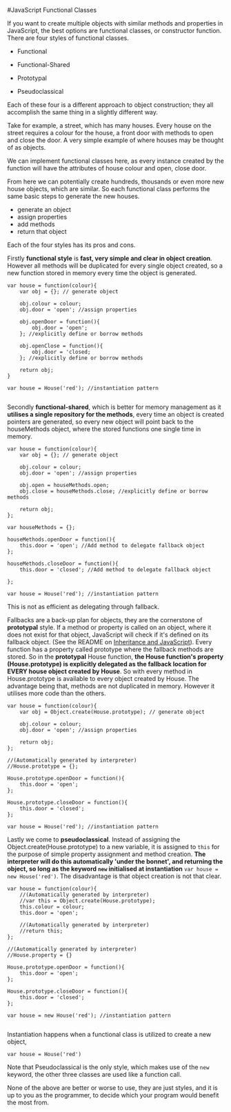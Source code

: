 #JavaScript Functional Classes

If you want to create multiple objects with similar methods and properties in JavaScript, the best options are functional classes, or constructor function. There are four styles of functional classes.

 * Functional

 * Functional-Shared

 * Prototypal

 * Pseudoclassical

Each of these four is a different approach to object construction; they all accomplish the same thing in a slightly different way.

Take for example, a street, which has many houses. Every house on the street requires a colour for the house, a front door with methods to open and close the door. A very simple example of where houses may be thought of as objects. 

We can implement functional classes here, as every instance created by the function will have the attributes of house colour and open, close door.  

From here we can potentially create hundreds, thousands or even more new house objects, which are similar.  So each functional class performs the same basic steps to generate the new houses.

* generate an object
* assign properties
* add methods
* return that object

Each of the four styles has its pros and cons.

Firstly **functional style** is **fast, very simple and clear in object creation**.  However all methods will be duplicated for every single object created, so a new function stored in memory every time the object is generated.

````
var house = function(colour){
	var obj = {}; // generate object
	
	obj.colour = colour;
	obj.door = 'open'; //assign properties
	
	obj.openDoor = function(){
		obj.door = 'open';
	}; //explicitly define or borrow methods
	
	obj.openClose = function(){
		obj.door = 'closed;
	}; //explicitly define or borrow methods
	
	return obj;
}

var house = House('red'); //instantiation pattern
	
````

Secondly **functional-shared**, which is better for memory management as it **utilises a single repository for the methods**, every time an object is created pointers are generated, so every new object will point back to the houseMethods object, where the stored functions one single time in memory.  

````
var house = function(colour){
	var obj = {}; // generate object
	
	obj.colour = colour;
	obj.door = 'open'; //assign properties
	
	obj.open = houseMethods.open;
	obj.close = houseMethods.close; //explicitly define or borrow methods
	
	return obj;
};

var houseMethods = {};

houseMethods.openDoor = function(){
	this.door = 'open'; //Add method to delegate fallback object
};

houseMethods.closeDoor = function(){
	this.door = 'closed'; //Add method to delegate fallback object

};

var house = House('red'); //instantiation pattern

````
This is not as efficient as delegating through fallback.

Fallbacks are a back-up plan for objects, they are the cornerstone of **prototypal** style.  If a method or property is called on an object, where it does not exist for that object, JavaScript will check if it's defined on its fallback object. (See the README on [Inheritance and JavaScript](https://github.com/codingforeveryone/READMEs/blob/master/JavaScript/inheritance-and-javascript.md)).  Every function has a property called prototype where the fallback methods are stored.  So in the **prototypal** House function, **the House function's property (House.prototype) is explicitly delegated as the fallback location for EVERY house object created by House**.  So with every method in House.prototype is available to every object created by House.  The advantage being that, methods are not duplicated in memory.  However it utilises more code than the others.

````
var house = function(colour){
	var obj = Object.create(House.prototype); // generate object
	
	obj.colour = colour;
	obj.door = 'open'; //assign properties
	
	return obj;
};

//(Automatically generated by interpreter)
//House.prototype = {};

House.prototype.openDoor = function(){
	this.door = 'open';
};

House.prototype.closeDoor = function(){
	this.door = 'closed';
};

var house = House('red'); //instantiation pattern

````

Lastly we come to **pseudoclassical**.  Instead of assigning the Object.create(House.prototype) to a new variable, it is assigned to `this` for the purpose of simple property assignment and method creation.  **The interpreter will do this automatically 'under the bonnet', and returning the object, so long as the keyword `new` initialised at instantiation**  `var house = new House('red')`.  The disadvantage is that 
object creation is not that clear.

````
var house = function(colour){
	//(Automatically generated by interpreter)
	//var this = Object.create(House.prototype);
	this.colour = colour;
	this.door = 'open';

	//(Automatically generated by interpreter)
	//return this;
};

//(Automatically generated by interpreter)
//House.property = {}

House.prototype.openDoor = function(){
	this.door = 'open';
};

House.prototype.closeDoor = function(){
	this.door = 'closed';
};

var house = new House('red'); //instantiation pattern


````

Instantiation happens when a functional class is utilized to create a new object,
 
`var house = House('red')` 
     
Note that Pseudoclassical is the only style, which makes use of the `new` keyword, the other three classes are used like a function call.

None of the above are better or worse to use, they are just styles, and it is up to you as the programmer, to decide which your program would benefit the most from.
